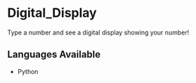 # Digital_Display
Type a number and see a digital display showing your number!

## Languages Available
- Python
